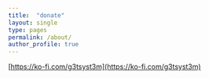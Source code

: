 ```yaml
---
title:  "donate"
layout: single
type: pages
permalink: /about/
author_profile: true
---
```


[https://ko-fi.com/g3tsyst3m](https://ko-fi.com/g3tsyst3m)
